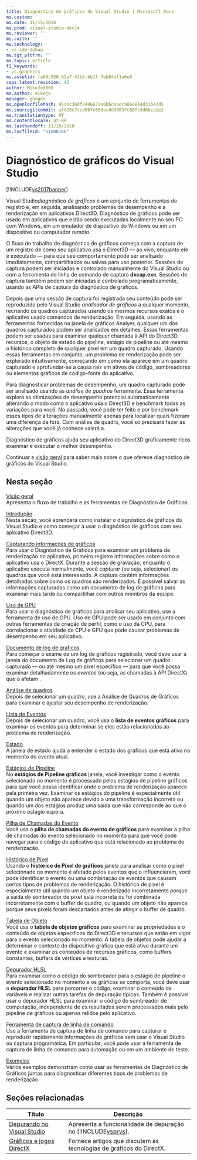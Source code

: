 ```yaml
---
title: Diagnóstico de gráficos do Visual Studio | Microsoft Docs
ms.custom: ''
ms.date: 11/15/2016
ms.prod: visual-studio-dev14
ms.reviewer: ''
ms.suite: ''
ms.technology:
- vs-ide-debug
ms.tgt_pltfrm: ''
ms.topic: article
f1_keywords:
- vs.graphics
ms.assetid: fa69c550-62a7-41b5-bb1f-7eb04af1a6e8
caps.latest.revision: 42
author: MikeJo5000
ms.author: mikejo
manager: ghogen
ms.openlocfilehash: 95abc36df249667aa6bbcaaeca86e814d31b47d5
ms.sourcegitcommit: af428c7ccd007e668ec0dd8697c88fc5d8bca1e2
ms.translationtype: MT
ms.contentlocale: pt-BR
ms.lasthandoff: 11/16/2018
ms.locfileid: "51800166"
---
```

# <a name="visual-studio-graphics-diagnostics"></a>Diagnóstico de gráficos do Visual Studio
[!INCLUDE[vs2017banner](../includes/vs2017banner.md)]

Visual Studio*diagnóstico de gráficos* é um conjunto de ferramentas de registro e, em seguida, analisando problemas de desempenho e a renderização em aplicativos Direct3D. Diagnóstico de gráficos pode ser usado em aplicativos que estão sendo executadas localmente no seu PC com Windows, em um emulador de dispositivo do Windows ou em um dispositivo ou computador remoto.  
  
 O fluxo de trabalho de diagnóstico de gráficos começa com a captura de um registro de como seu aplicativo usa o Direct3D — ao vivo, enquanto ele é executado — para que seu comportamento pode ser analisado imediatamente, compartilhados ou salvas para uso posterior. Sessões de captura podem ser iniciadas e controlado manualmente do Visual Studio ou com a ferramenta de linha de comando de captura **dxcap.exe**. Sessões de captura também podem ser iniciadas e controlado programaticamente, usando as APIs de captura do diagnóstico de gráficos.  
  
 Depois que uma sessão de captura foi registrada seu conteúdo pode ser reproduzido pelo Visual Studio *analisador de gráficos* a qualquer momento, recriando os quadros capturados usando os mesmos recursos exatos e o aplicativo usado comandos de renderização. Em seguida, usando as ferramentas fornecidas na janela de gráficos Analyer, qualquer um dos quadros capturados podem ser analisados em detalhes. Essas ferramentas podem ser usadas para examinar qualquer chamada à API do Direct3D, recursos, o objeto de estado do pipeline, estágio de pipeline ou até mesmo o histórico completo de qualquer pixel em um quadro capturado. Usando essas ferramentas em conjunto, um problema de renderização pode ser explorado intuitivamente, começando em como ela aparece em um quadro capturado e aprofundar-se a causa raiz em ativos de código, sombreadores ou elementos gráficos de código-fonte do aplicativo.  
  
 Para diagnosticar problemas de desempenho, um quadro capturado pode ser analisado usando as *análise de quadros* ferramenta. Essa ferramenta explora as otimizações de desempenho potencial automaticamente alterando o modo como o aplicativo usa o Direct3D e benchmark todas as variações para você. No passado, você pode ter feito e por benchmark esses tipos de alterações manualmente apenas para localizar quais fizeram uma diferença de fora. Com análise de quadro, você só precisará fazer as alterações que você já conhece valerá a.  
  
 Diagnóstico de gráficos ajuda seu aplicativo do Direct3D graficamente ricos examinar e executar o melhor desempenho.  
  
 Continuar a [visão geral](../debugger/overview-of-visual-studio-graphics-diagnostics.md) para saber mais sobre o que oferece diagnóstico de gráficos do Visual Studio.  
  
## <a name="in-this-section"></a>Nesta seção  
 [Visão geral](../debugger/overview-of-visual-studio-graphics-diagnostics.md)  
 Apresenta o fluxo de trabalho e as ferramentas de Diagnóstico de Gráficos.  
  
 [Introdução](../debugger/getting-started-with-visual-studio-graphics-diagnostics.md)  
 Nesta seção, você aprenderá como instalar o diagnóstico de gráficos do Visual Studio e como começar a usar o diagnóstico de gráficos com seu aplicativo Direct3D.  
  
 [Capturando informações de gráficos](../debugger/capturing-graphics-information.md)  
 Para usar o Diagnóstico de Gráficos para examinar um problema de renderização no aplicativo, primeiro registre informações sobre como o aplicativo usa o DirectX. Durante a sessão de gravação, enquanto o aplicativo executa normalmente, você *capturar* (ou seja, selecionar) os quadros que você está interessado. A captura contém informações detalhadas sobre como os quadros são renderizados. É possível salvar as informações capturadas como um documento de log de gráficos para examinar mais tarde ou compartilhar com outros membros da equipe.  
  
 [Uso de GPU](../debugger/gpu-usage.md)  
 Para usar o diagnóstico de gráficos para analisar seu aplicativo, use a ferramenta de uso de GPU. Uso de GPU pode ser usado em conjunto com outras ferramentas de criação de perfil, como o uso da CPU, para correlacionar a atividade de CPU e GPU que pode causar problemas de desempenho em seu aplicativo.  
  
 [Documento de log de gráficos](../debugger/graphics-log-document.md)  
 Para começar o exame de um log de gráficos registrado, você deve usar a janela do documento de Log de gráficos para selecionar um quadro capturado — ou até mesmo um pixel específico — para que você possa examinar detalhadamente os *eventos* (ou seja, as chamadas à API DirectX) que o afetam .  
  
 [Análise de quadros](../debugger/graphics-frame-analysis.md)  
 Depois de selecionar um quadro, use a Análise de Quadros de Gráficos para examinar e ajustar seu desempenho de renderização.  
  
 [Lista de Eventos](../debugger/graphics-event-list.md)  
 Depois de selecionar um quadro, você usa o **lista de eventos gráficos** para examinar os eventos para determinar se eles estão relacionados ao problema de renderização.  
  
 [Estado](../debugger/graphics-state.md)  
 A janela de estado ajuda a entender o estado dos gráficos que está ativo no momento do evento atual.  
  
 [Estágios de Pipeline](../debugger/graphics-pipeline-stages.md)  
 No **estágios de Pipeline gráficos** janela, você investigar como o evento selecionado no momento é processado pelos estágios de pipeline gráficos para que você possa identificar onde o problema de renderização aparece pela primeira vez. Examinar os estágios do pipeline é especialmente útil quando um objeto não aparece devido a uma transformação incorreta ou quando um dos estágios produz uma saída que não corresponde ao que o próximo estágio espera.  
  
 [Pilha de Chamadas do Evento](../debugger/graphics-event-call-stack.md)  
 Você usa o **pilha de chamadas do evento de gráficos** para examinar a pilha de chamadas do evento selecionado no momento para que você pode navegar para o código do aplicativo que está relacionado ao problema de renderização.  
  
 [Histórico de Pixel](../debugger/graphics-pixel-history.md)  
 Usando o **histórico de Pixel de gráficos** janela para analisar como o pixel selecionado no momento é afetado pelos eventos que o influenciaram, você pode identificar o evento ou uma combinação de eventos que causam certos tipos de problemas de renderização. O histórico de pixel é especialmente útil quando um objeto é renderizado incorretamente porque a saída do sombreador de pixel está incorreta ou foi combinada incorretamente com o buffer de quadro, ou quando um objeto não aparece porque seus pixels foram descartados antes de atingir o buffer de quadro.  
  
 [Tabela de Objeto](../debugger/graphics-object-table.md)  
 Você usa o **tabela de objetos gráficos** para examinar as propriedades e o conteúdo de objetos específicos do Direct3D e recursos que estão em vigor para o evento selecionado no momento. A tabela de objetos pode ajudar a determinar o contexto do dispositivo gráfico que está ativo durante um evento e examinar os conteúdos de recursos gráficos, como buffers constantes, buffers de vértices e texturas.  
  
 [Depurador HLSL](../debugger/hlsl-shader-debugger.md)  
 Para examinar como o código do sombreador para o estágio de pipeline o evento selecionado no momento e os gráficos se comporta, você deve usar o **depurador HLSL** para percorrer o código, examinar o conteúdo de variáveis e realizar outras tarefas de depuração típicas. Também é possível usar o depurador HLSL para examinar o código do sombreador de computação, independente de os resultados serem processados mais pelo pipeline de gráficos ou apenas relidos pelo aplicativo.  
  
 [Ferramenta de captura de linha de comando](../debugger/command-line-capture-tool.md)  
 Use a ferramenta de captura de linha de comando para capturar e reproduzir rapidamente informações de gráficos sem usar o Visual Studio ou captura programática. Em particular, você pode usar a ferramenta de captura de linha de comando para automação ou em um ambiente de teste.  
  
 [Exemplos](../debugger/graphics-diagnostics-examples.md)  
 Vários exemplos demonstram como usar as ferramentas de Diagnóstico de Gráficos juntas para diagnosticar diferentes tipos de problemas de renderização.  
  
## <a name="related-sections"></a>Seções relacionadas  
  
|Título|Descrição|  
|-----------|-----------------|  
|[Depurando no Visual Studio](../debugger/debugging-in-visual-studio.md)|Apresenta a funcionalidade de depuração no [!INCLUDE[vsprvs](../includes/vsprvs-md.md)].|  
|[Gráficos e jogos DirectX](http://go.microsoft.com/fwlink/?LinkId=256498)|Fornece artigos que discutem as tecnologias de gráficos do DirectX.|



